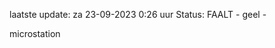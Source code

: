 laatste update: 
za 23-09-2023  0:26   uur 
Status: FAALT - geel - 
<div class="service Y">microstation</div>